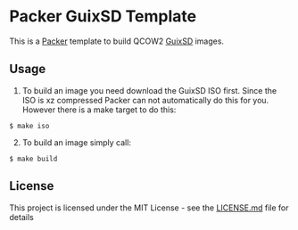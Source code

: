 # Packer GuixSD Template
This is a [Packer](https://www.packer.io) template to build QCOW2 [GuixSD](https://www.gnu.org/software/guix/) images.

## Usage
1. To build an image you need download the GuixSD ISO first. Since the ISO is xz
compressed Packer can not automatically do this for you. However there is a
make target to do this:
``` shell
$ make iso
```
2. To build an image simply call:

``` shell
$ make build
```

## License
This project is licensed under the MIT License - see the [LICENSE.md](LICENSE.md) file for details
